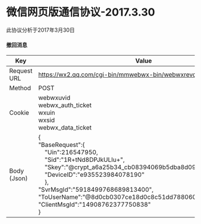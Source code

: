 # 微信网页版通信协议-2017.3.30
此协议分析于2017年3月30日

#### 撤回消息
| Key | Value |
|-----|-------|
| Request URL | https://wx2.qq.com/cgi-bin/mmwebwx-bin/webwxrevokemsg |
| Method | POST |
| Cookie | webwxuvid <br> webwx_auth_ticket <br> wxuin <br> wxsid <br> webwx_data_ticket |
| Body <br> (Json) | {<br>"BaseRequest":{<br> &nbsp;&nbsp;&nbsp;&nbsp;"Uin":216547950,<br> &nbsp;&nbsp;&nbsp;&nbsp;"Sid":"1R+tNd8DPJkULlu+",<br> &nbsp;&nbsp;&nbsp;&nbsp;"Skey":"@crypt_a6a25b34_cb08394069b5dba8d090c48ea84849a8",<br> &nbsp;&nbsp;&nbsp;&nbsp;"DeviceID":"e935523984078190"<br> &nbsp;&nbsp;&nbsp;&nbsp;},<br>"SvrMsgId":"5918499768689813400",<br>"ToUserName":"@8d0cb0307ce18d0c8c51dd788060bf56",<br>"ClientMsgId":"14908762377750838"<br>}

